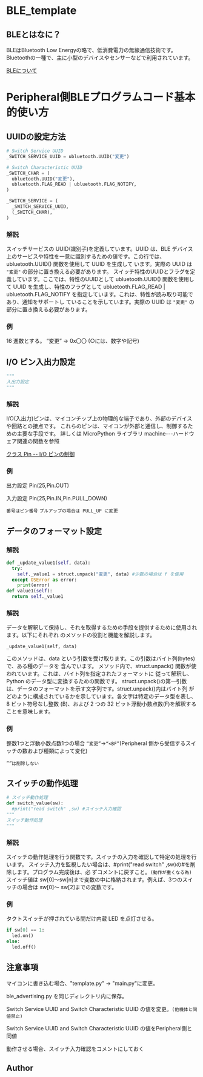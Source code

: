 # BLE_template

## BLEとはなに？

BLEはBluetooth Low Energyの略で、低消費電力の無線通信技術です。Bluetoothの一種で、主に小型のデバイスやセンサーなどで利用されています。

[BLEについて](https://www.musen-connect.co.jp/blog/course/trial-production/ble-beginner-1/)

# Peripheral側BLEプログラムコード基本的使い方

## UUIDの設定方法

```python
# Switch Service UUID
_SWITCH_SERVICE_UUID = ubluetooth.UUID("変更")

# Switch Characteristic UUID
_SWITCH_CHAR = (
  ubluetooth.UUID("変更"),
  ubluetooth.FLAG_READ | ubluetooth.FLAG_NOTIFY,
)

_SWITCH_SERVICE = (
  _SWITCH_SERVICE_UUID,
  (_SWITCH_CHAR),
)
```

### 解説

スイッチサービスの UUID(識別子)を定義しています。UUID は、BLE デバイス上のサービスや特性を一意に識別するための値です。この行では、ubluetooth.UUID() 関数を使用して UUID を生成して います。実際の UUID は `"変更"` の部分に置き換える必要があります。
スイッチ特性のUUIDとフラグを定義しています。ここでは、特性のUUIDとして ubluetooth.UUID() 関数を使用して UUID を生成し、特性のフラグとして ubluetooth.FLAG_READ | ubluetooth.FLAG_NOTIFY を指定しています。これは、特性が読み取り可能であり、通知をサポートし ていることを示しています。実際の UUID は `"変更"` の部分に置き換える必要があります。

### 例

16 進数とする。
“変更” → 0x〇〇 (○には、数字や記号)

## I/O ピン入出力設定

```python
"""
入出力設定
"""
```

### 解説

I/O(入出力)ピンは、マイコンチップ上の物理的な端子であり、外部のデバイスや回路との接点です。
これらのピンは、マイコンが外部と通信し、制御するための主要な手段です。
詳しくは MicroPython ライブラリ machine---ハードウェア関連の関数を参照

[クラス Pin -- I/O ピンの制御](https://micropython-docs-ja.readthedocs.io/ja/latest/library/machine.Pin.html)

### 例

出力設定 Pin(25,Pin.OUT)

入力設定 Pin(25,Pin.IN,Pin.PULL_DOWN)

`番号はピン番号`
`プルアップの場合は PULL_UP に変更`

## データのフォーマット設定

### 解説

```python
def _update_value1(self, data):
  try:
    self._value1 = struct.unpack("変更", data) #少数の場合は f を使用
  except OSError as error:
    print(error)
def value1(self):
  return self._value1
```

### 解説

データを解釈して保持し、それを取得するための手段を提供するために使用されます。以下にそれぞれ
のメソッドの役割と機能を解説します。

`_update_value1(self, data)`

このメソッドは、data という引数を受け取ります。この引数はバイト列(bytes)で、ある種のデータを 含んでいます。
メソッド内で、struct.unpack() 関数が使われています。これは、バイト列を指定されたフォーマットに 従って解釈し、Python のデータ型に変換するための関数です。
struct.unpack()の第一引数は、データのフォーマットを示す文字列です。struct.unpack()内はバイト列 がどのように構成されているかを示しています。各文字は特定のデータ型を表し、8 ビット符号なし整数 (B)、および 2 つの 32 ビット浮動小数点数(F)を解釈することを意味します。

### 例

整数1つと浮動小数点数1つの場合
`“変更”`→`“<BF”`(Peripheral 側から受信するスイッチの数および種類によって変化)

`””は削除しない`

## スイッチの動作処理

```python
# スイッチ動作処理
def switch_value(sw):
  #print("read switch" ,sw) #スイッチ入力確認
"""
スイッチ動作処理
"""
```

### 解説

スイッチの動作処理を行う関数です。スイッチの入力を確認して特定の処理を行います。
スイッチ入力を監視したい場合は、#print("read switch" ,sw)の#を削除します。プログラム完成後は、必 ずコメントに戻すこと。`(動作が重くなる為)`
スイッチ値は sw[0]〜sw[n]まで変数の中に格納されます。例えば、3つのスイッチの場合は sw[0]〜 sw[2]までの変数です。

### 例

タクトスイッチが押されている間だけ内蔵 LED を点灯させる。

```python
if sw[0] == 1:
  led.on()
else:
  led.off()
```

## 注意事項

マイコンに書き込む場合、"template.py" → "main.py"に変更。

ble_advertising.py を同じディレクトリ内に保存。

Switch Service UUID and Switch Characteristic UUID の値を変更。`(他機体と同値禁止)`

Switch Service UUID and Switch Characteristic UUID の値をPeripheral側と同値 

動作させる場合、スイッチ入力確認をコメントにしておく

## Author
